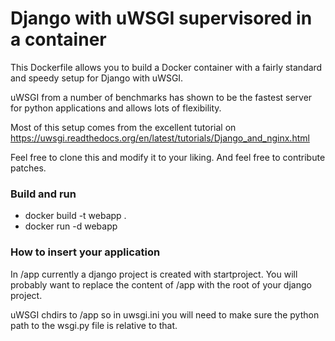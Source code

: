 # Django with uWSGI supervisored in a container

This Dockerfile allows you to build a Docker container with a fairly standard
and speedy setup for Django with uWSGI.

uWSGI from a number of benchmarks has shown to be the fastest server 
for python applications and allows lots of flexibility.

Most of this setup comes from the excellent tutorial on 
https://uwsgi.readthedocs.org/en/latest/tutorials/Django_and_nginx.html

Feel free to clone this and modify it to your liking. And feel free to 
contribute patches.

### Build and run
* docker build -t webapp .
* docker run -d webapp

### How to insert your application

In /app currently a django project is created with startproject. You will
probably want to replace the content of /app with the root of your django
project.

uWSGI chdirs to /app so in uwsgi.ini you will need to make sure the python path
to the wsgi.py file is relative to that.
